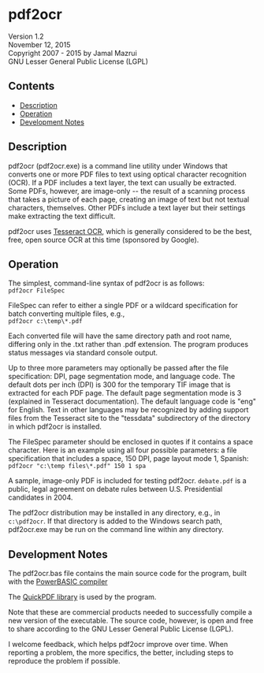 # pdf2ocr

Version 1.2  
November 12, 2015  
Copyright 2007 - 2015 by Jamal Mazrui  
GNU Lesser General Public License (LGPL)  

## Contents
- [Description](#description)
- [Operation](#operation)
- [Development Notes](#development-notes)

## Description

pdf2ocr (pdf2ocr.exe) is a command line utility under Windows that converts one or more PDF files to text using optical character recognition (OCR).  If a PDF includes a text layer, the text can usually be extracted.  Some PDFs, however, are image-only -- the result of a scanning process that takes a picture of each page, creating an image of text but not textual characters, themselves.  Other PDFs include a text layer but their settings make extracting the text difficult.

pdf2ocr uses [Tesseract OCR](https://code.google.com/p/tesseract-ocr/wiki/ReadMe), which is generally considered to be the best, free, open source OCR at this time (sponsored by Google).

## Operation

The simplest, command-line syntax of pdf2ocr is as follows:  
`pdf2ocr FileSpec`

FileSpec can refer to either a single PDF or a wildcard specification for batch converting multiple files, e.g.,  
`pdf2ocr c:\temp\*.pdf`

Each converted file will have the same directory path and root name, differing only in the .txt rather than .pdf extension. The program produces status messages via standard console output.

Up to three more parameters may optionally be passed after the file specification:  DPI, page segmentation mode, and language code.  The default dots per inch (DPI) is 300 for the temporary TIF image that is extracted for each PDF page.  The default page segmentation mode is 3 (explained in Tesseract documentation).  The default language code is "eng" for English.  Text in other languages may be recognized by adding support files from the Tesseract site to the "tessdata" subdirectory of the directory in which pdf2ocr is installed.

The FileSpec parameter should be enclosed in quotes if it contains a space character.  Here is an example using all four possible parameters:  a file specification that includes a space, 150 DPI, page layout mode 1, Spanish:  
`pdf2ocr "c:\temp files\*.pdf" 150 1 spa`

A sample, image-only PDF is included for testing pdf2ocr.  `debate.pdf` is a public, legal agreement on debate rules between U.S. Presidential candidates in 2004.

The pdf2ocr distribution may be installed in any directory, e.g., in `c:\pdf2ocr`.  If that directory is added to the Windows search path, pdf2ocr.exe may be run on the command line within any directory. 

## Development Notes

The pdf2ocr.bas file contains the main source code for the program, built with the [PowerBASIC compiler](http://PowerBASIC.com)

The [QuickPDF library](http://QuickPDFLibrary.com) is used by the program.

Note that these are commercial products needed to successfully compile a new version of the executable. The source code, however, is open and free to share according to the GNU Lesser General Public License (LGPL).

I welcome feedback, which helps pdf2ocr improve over time. When reporting a problem, the more specifics, the better, including steps to reproduce the problem if possible.
